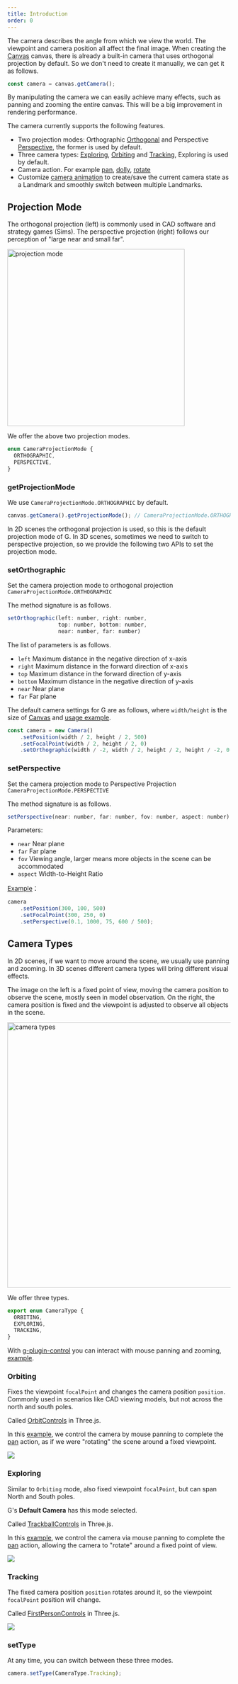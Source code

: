 ```yaml
---
title: Introduction
order: 0
---
```


The camera describes the angle from which we view the world. The viewpoint and camera position all affect the final image. When creating the [Canvas](/en/api/canvas) canvas, there is already a built-in camera that uses orthogonal projection by default. So we don't need to create it manually, we can get it as follows.

```js
const camera = canvas.getCamera();
```

By manipulating the camera we can easily achieve many effects, such as panning and zooming the entire canvas. This will be a big improvement in rendering performance.

The camera currently supports the following features.

-   Two projection modes: Orthographic [Orthogonal](/en/api/camera/intro#projection-mode) and Perspective [Perspective](/en/api/camera/intro#projection-modee), the former is used by default.
-   Three camera types: [Exploring](/en/api/camera/intro#exploring), [Orbiting](/en/api/camera/intro#orbiting) and [Tracking](/en/api/camera/intro#tracking), Exploring is used by default.
-   Camera action. For example [pan](/en/api/camera/action#pan), [dolly](/en/api/camera/action#dolly), [rotate](/en/api/camera/action#rotate)
-   Customize [camera animation](/en/api/camera/animation) to create/save the current camera state as a Landmark and smoothly switch between multiple Landmarks.

## Projection Mode

The orthogonal projection (left) is commonly used in CAD software and strategy games (Sims). The perspective projection (right) follows our perception of "large near and small far".

<img src="https://www.scratchapixel.com/images/upload/perspective-matrix/projectionsexample.png" width="400" alt="projection mode">

We offer the above two projection modes.

```js
enum CameraProjectionMode {
  ORTHOGRAPHIC,
  PERSPECTIVE,
}
```

### getProjectionMode

We use `CameraProjectionMode.ORTHOGRAPHIC` by default.

```js
canvas.getCamera().getProjectionMode(); // CameraProjectionMode.ORTHOGRAPHIC
```

In 2D scenes the orthogonal projection is used, so this is the default projection mode of G. In 3D scenes, sometimes we need to switch to perspective projection, so we provide the following two APIs to set the projection mode.

### setOrthographic

Set the camera projection mode to orthogonal projection `CameraProjectionMode.ORTHOGRAPHIC`

The method signature is as follows.

```js
setOrthographic(left: number, right: number,
                top: number, bottom: number,
                near: number, far: number)
```

The list of parameters is as follows.

-   `left` Maximum distance in the negative direction of x-axis
-   `right` Maximum distance in the forward direction of x-axis
-   `top` Maximum distance in the forward direction of y-axis
-   `bottom` Maximum distance in the negative direction of y-axis
-   `near` Near plane
-   `far` Far plane

The default camera settings for G are as follows, where `width/height` is the size of [Canvas](/en/api/canvas) and [usage example](/en/examples/camera/projection-mode/#ortho).

```js
const camera = new Camera()
    .setPosition(width / 2, height / 2, 500)
    .setFocalPoint(width / 2, height / 2, 0)
    .setOrthographic(width / -2, width / 2, height / 2, height / -2, 0.1, 1000);
```

### setPerspective

Set the camera projection mode to Perspective Projection `CameraProjectionMode.PERSPECTIVE`

The method signature is as follows.

```js
setPerspective(near: number, far: number, fov: number, aspect: number)
```

Parameters:

-   `near` Near plane
-   `far` Far plane
-   `fov` Viewing angle, larger means more objects in the scene can be accommodated
-   `aspect` Width-to-Height Ratio

[Example](/en/examples/camera/projection-mode/#perspective)：

```js
camera
    .setPosition(300, 100, 500)
    .setFocalPoint(300, 250, 0)
    .setPerspective(0.1, 1000, 75, 600 / 500);
```

## Camera Types

In 2D scenes, if we want to move around the scene, we usually use panning and zooming. In 3D scenes different camera types will bring different visual effects.

The image on the left is a fixed point of view, moving the camera position to observe the scene, mostly seen in model observation. On the right, the camera position is fixed and the viewpoint is adjusted to observe all objects in the scene.

<img src="https://gw.alipayobjects.com/mdn/rms_6ae20b/afts/img/A*vNDVQ5tE4G0AAAAAAAAAAAAAARQnAQ" width="600" alt="camera types">

We offer three types.

```js
export enum CameraType {
  ORBITING,
  EXPLORING,
  TRACKING,
}

```

With [g-plugin-control](/en/plugins/control) you can interact with mouse panning and zooming, [example](/en/examples/camera/camera-animation/#landmark).

### Orbiting

Fixes the viewpoint `focalPoint` and changes the camera position `position`. Commonly used in scenarios like CAD viewing models, but not across the north and south poles.

Called [OrbitControls](https://threejs.org/#examples/en/controls/OrbitControls) in Three.js.

In this [example](/en/examples/camera/camera-animation/#landmark), we control the camera by mouse panning to complete the [pan](/en/api/camera/action#pan) action, as if we were "rotating" the scene around a fixed viewpoint.

<img src="https://gw.alipayobjects.com/mdn/rms_6ae20b/afts/img/A*QjQQRLA3w8sAAAAAAAAAAAAAARQnAQ">

### Exploring

Similar to `Orbiting` mode, also fixed viewpoint `focalPoint`, but can span North and South poles.

G's **Default Camera** has this mode selected.

Called [TrackballControls](https://threejs.org/#examples/en/controls/TrackballControls) in Three.js.

In this [example](/en/examples/camera/camera-animation/#landmark), we control the camera via mouse panning to complete the [pan]() action, allowing the camera to "rotate" around a fixed point of view.

<img src="https://gw.alipayobjects.com/mdn/rms_6ae20b/afts/img/A*dGgTTKjUrKoAAAAAAAAAAAAAARQnAQ">

### Tracking

The fixed camera position `position` rotates around it, so the viewpoint `focalPoint` position will change.

Called [FirstPersonControls](https://threejs.org/#examples/en/controls/FirstPersonControls) in Three.js.

<img src="https://gw.alipayobjects.com/mdn/rms_6ae20b/afts/img/A*3OPVQajsb3YAAAAAAAAAAAAAARQnAQ">

### setType

At any time, you can switch between these three modes.

```js
camera.setType(CameraType.Tracking);
```
